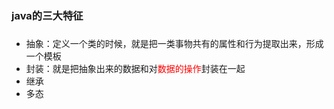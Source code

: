 ### java的三大特征
###
- 抽象：定义一个类的时候，就是把一类事物共有的属性和行为提取出来，形成一个模板
- 封装：就是把抽象出来的数据和对<font color=red>数据的操作</font>封装在一起
- 继承
- 多态
